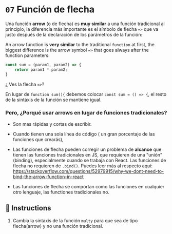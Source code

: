 # `07` Función de flecha

Una función **arrow** (o de flecha) es **muy similar** a una función tradicional al principio, la diferencia más importante es el símbolo de flecha `=>` que va justo después de la declaración de los parámetros de la función: 

An arrow function is **very similar** to the traditional `function` at first, the biggest difference is the arrow symbol `=>` that goes always after the function parameters:


```js
const sum = (param1, param2) => {
    return param1 * param2;
}
```

¿ Ves la flecha `=>`?

En lugar de `function sum(){` debemos colocar `const sum = () => {`, el resto de la sintáxis de la función se mantiene igual.

### Pero, ¿Porqué usar arrows en lugar de funciones tradicionales?

- Son mas rápidas y cortas de escribir.

- Cuando tienen una sola línea de código ( un gran porcentaje de las funciones que crearás), 

- Las funciones de flecha pueden corregir un problema de **alcance** que tienen las funciones tradicionales en JS, que requieren de una "unión"(binding), especialmente cuando se trabaja con React. Las funciones de flecha no requieren de `.bind()`. Puedes leer más al respecto aquí: https://stackoverflow.com/questions/52979915/why-we-dont-need-to-bind-the-arrow-function-in-react 

- Las funciones de flecha se comportan como las funciones en cualquier otro lenguaje, las functiones tradicionales no.

## 📝 Instructions

1. Cambia la sintaxis de la función `multy` para que sea de tipo flecha(arrow) y no una función tradicional.